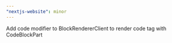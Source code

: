 ```yaml
---
"nextjs-website": minor
---
```


Add code modifier to BlockRendererClient to render code tag with CodeBlockPart
